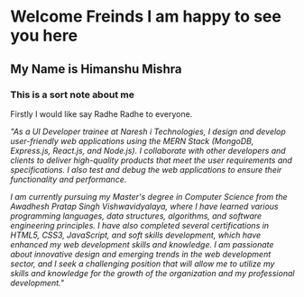 <!DOCTYPE html>
<html lang="en">
  <head>
    <meta charset="UTF-8" />
    <meta name="viewport" content="width=device-width, initial-scale=1.0" />
    
  </head>
  <body>
    <h1>Welcome Freinds I am happy to see you here</h1>
    <h2>My Name is Himanshu Mishra</h2>
    <h3>This is a sort note about me</h3>
    <p>Firstly I would like say Radhe Radhe to everyone.</p>
    <p><em>
      "As a UI Developer trainee at Naresh i Technologies, I design and develop user-friendly web applications using the MERN Stack (MongoDB, Express.js, React.js, and Node.js). I collaborate with other developers and clients to deliver high-quality products that meet the user requirements and specifications. I also test and debug the web applications to ensure their functionality and performance.

I am currently pursuing my Master's degree in Computer Science from the Awadhesh Pratap Singh Vishwavidyalaya, where I have learned various programming languages, data structures, algorithms, and software engineering principles. I have also completed several certifications in HTML5, CSS3, JavaScript, and soft skills development, which have enhanced my web development skills and knowledge. I am passionate about innovative design and emerging trends in the web development sector, and I seek a challenging position that will allow me to utilize my skills and knowledge for the growth of the organization and my professional development."
      </em>
    </p>
  </body>
</html>

<!---
Himanshu12866/Himanshu12866 is a ✨ special ✨ repository because its `README.md` (this file) appears on your GitHub profile.
You can click the Preview link to take a look at your changes.
--->
